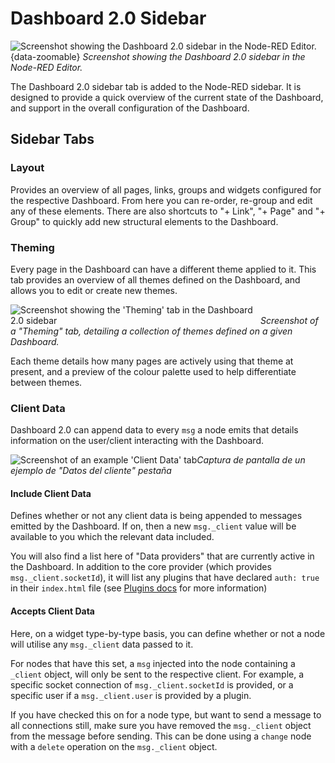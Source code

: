 <script setup>
    import AddedIn from '../components/AddedIn.vue';
</script>

# Dashboard 2.0 Sidebar

![Screenshot showing the Dashboard 2.0 sidebar in the Node-RED Editor.](/images/dashboard-sidebar.png){data-zoomable}
_Screenshot showing the Dashboard 2.0 sidebar in the Node-RED Editor._

The Dashboard 2.0 sidebar tab is added to the Node-RED sidebar. It is designed to provide a quick overview of the current state of the Dashboard, and support in the overall configuration of the Dashboard.

## Sidebar Tabs

### Layout

Provides an overview of all pages, links, groups and widgets configured for the respective Dashboard. From here you can re-order, re-group and edit any of these elements. There are also shortcuts to "+ Link", "+ Page" and "+ Group" to quickly add new structural elements to the Dashboard.

### Theming

Every page in the Dashboard can have a different theme applied to it. This tab provides an overview of all themes defined on the Dashboard, and allows you to edit or create new themes.

<img data-zoomable style="max-width: 400px; margin: auto;" src="/images/dashboard-sidebar-theme.png" alt="Screenshot showing the 'Theming' tab in the Dashboard 2.0 sidebar"/><em>Screenshot of a "Theming" tab, detailing a collection of themes defined on a given Dashboard.</em>

Each theme details how many pages are actively using that theme at present, and a preview of the colour palette used to help differentiate between themes.

### Client Data <AddedIn version="1.10.0" />

Dashboard 2.0 can append data to every `msg` a node emits that details information on the user/client interacting with the Dashboard.

<img data-zoomable style="max-width: 400px; margin: auto;" src="/images/dashboard-sidebar-clientdata.png" alt="Screenshot of an example 'Client Data' tab"/><em>Captura de pantalla de un ejemplo de "Datos del cliente" pestaña</em>

#### Include Client Data

Defines whether or not any client data is being appended to messages emitted by the Dashboard. If on, then a new `msg._client` value will be available to you which the relevant data included.

You will also find a list here of "Data providers" that are currently active in the Dashboard. In addition to the core provider (which provides `msg._client.socketId`), it will list any plugins that have declared `auth: true` in their `index.html` file (see [Plugins docs](../contributing/plugins/index.md) for more information)

#### Accepts Client Data

Here, on a widget type-by-type basis, you can define whether or not a node will utilise any `msg._client` data passed to it.

For nodes that have this set, a `msg` injected into the node containing a `_client` object, will only be sent to the respective client. For example, a specific socket connection of `msg._client.socketId` is provided, or a specific user if a `msg._client.user` is provided by a plugin.

If you have checked this on for a node type, but want to send a message to all connections still, make sure you have removed the `msg._client` object from the message before sending. This can be done using a `change` node with a `delete` operation on the `msg._client` object.